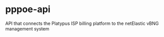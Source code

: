 # pppoe-api
API that connects the Platypus ISP billing platform to the netElastic vBNG management system
